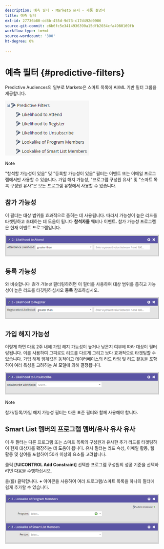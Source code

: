 ```yaml
---
description: 예측 필터 - Marketo 문서 - 제품 설명서
title: 예측 필터
exl-id: 27736b80-cd8b-455d-9d73-c17d492d0906
source-git-commit: e6b6fc5e3414936390a15dfb2034cfa4980169fb
workflow-type: tm+mt
source-wordcount: '300'
ht-degree: 0%

---
```


# 예측 필터 {#predictive-filters}

Predictive Audiences의 일부로 Marketo은 스마트 목록에 AI/ML 기반 필터 그룹을 제공합니다.

![이미지 원](assets/predictive-filters-1.png)

>[!NOTE]
>
>&quot;참석할 가능성이 있음&quot; 및 &quot;등록할 가능성이 있음&quot; 필터는 이벤트 또는 이메일 프로그램에서만 사용할 수 있습니다. 가입 해지 가능성, &quot;프로그램 구성원 유사&quot; 및 &quot;스마트 목록 구성원 유사&quot;은 모든 프로그램 유형에서 사용할 수 있습니다.

## 참가 가능성

이 필터는 대상 범위를 효과적으로 좁히는 데 사용됩니다. 따라서 가능성이 높은 리드를 타겟팅하고 초대하는 데 도움이 됩니다 **참석자들** 웨비나 이벤트. 참가 가능성 프로그램은 현재 이벤트 프로그램입니다.

![이미지 2](assets/predictive-filters-2.png)

## 등록 가능성

와 비슷합니다 _참가 가능성_ 필터링하려면 이 필터를 사용하여 대상 범위를 좁히고 가능성이 높은 리드를 타깃팅하십시오 **등록** 참조하십시오.

![이미지 3](assets/predictive-filters-3.png)

## 가입 해지 가능성

이렇게 하면 다음 2주 내에 가입 해지 가능성이 높거나 낮은지 여부에 따라 대상이 필터링됩니다. 이를 사용하여 고피로도 리드를 다르게 그리고 보다 효과적으로 타겟팅할 수 있습니다. 가입 해제 임계값은 동적이고 데이터베이스의 리드 타임 및 리드 활동을 포함하여 여러 특성을 고려하는 AI 모델에 의해 결정됩니다.

![이미지 4](assets/predictive-filters-4.png)

>[!NOTE]
>
>참가/등록/가입 해지 가능성 필터는 다른 표준 필터와 함께 사용해야 합니다.

## Smart List 멤버의 프로그램 멤버/유사 유사 유사

이 두 필터는 다른 프로그램 또는 스마트 목록의 구성원과 유사한 추가 리드를 타겟팅하여 현재 대상자를 확장하는 데 도움이 됩니다. 유사 필터는 리드 속성, 이메일 활동, 웹 활동 및 참여를 포함하여 50개 이상의 요소를 고려합니다.

클릭 **[!UICONTROL Add Constraint]** 선택한 프로그램 구성원의 성공 기준을 선택하려면 다음을 수행하십시오.

을(를) 클릭합니다. **+** 아이콘을 사용하여 여러 프로그램/스마트 목록을 하나의 필터에 쉽게 추가할 수 있습니다.

![이미지 5](assets/predictive-filters-5.png)
